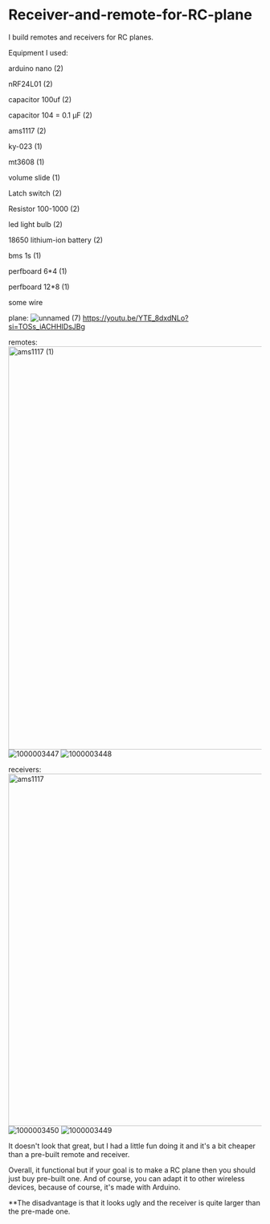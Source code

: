 # Receiver-and-remote-for-RC-plane

I build remotes and receivers for RC planes.

Equipment I used: 

  arduino nano (2)
  
  nRF24L01 (2)
  
  capacitor 100uf (2)
  
  capacitor 104 = 0.1 µF (2)
  
  ams1117 (2)
  
  ky-023 (1)
  
  mt3608 (1)
  
  volume slide (1)
  
  Latch switch (2)
  
  Resistor 100-1000 (2)
  
  led light bulb (2)
  
  18650 lithium-ion battery (2)
  
  bms 1s (1)
  
  perfboard 6*4 (1)
  
  perfboard 12*8 (1)
  
  some wire

plane:
![unnamed (7)](https://github.com/user-attachments/assets/0d7ac9c3-64e1-4ca1-bc9e-495569a9a9aa)
https://youtu.be/YTE_8dxdNLo?si=TOSs_iACHHIDsJBg

remotes:
<img width="1126" height="801" alt="ams1117 (1)" src="https://github.com/user-attachments/assets/cd76a51a-3d4b-4971-a1fa-3250c5f318d8" />
![1000003447](https://github.com/user-attachments/assets/bcf928d4-08fb-4f63-af60-ca6dcda54a75)
![1000003448](https://github.com/user-attachments/assets/e62bae9f-1ee6-4ea2-be22-eb01d728bba6)

receivers:
<img width="1277" height="700" alt="ams1117" src="https://github.com/user-attachments/assets/22c5e6cd-22ee-4626-912f-c86d87892f40" />
![1000003450](https://github.com/user-attachments/assets/6a6b070f-01a4-46e1-81be-280c87ff7569)
![1000003449](https://github.com/user-attachments/assets/c0462060-7db6-4a81-a107-7fd143ad336d)

It doesn't look that great, but I had a little fun doing it and it's a bit cheaper than a pre-built remote and receiver.

Overall, it functional but if your goal is to make a RC plane then you should just buy pre-built one. And of course, you can adapt it to other wireless devices, because of course, it's made with Arduino.

**The disadvantage is that it looks ugly and the receiver is quite larger than the pre-made one.

